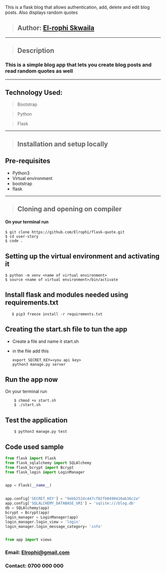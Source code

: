 This is a flask blog that allows authentication, add, delete and edit blog posts. Also displays random quotes
>## Author: [El-rophi Skwaila](https://github.com/Elrophi/flask-quote)

---

>## Description
### This is a simple blog app that lets you create blog posts and read random quotes as well
---

## Technology Used: 
>Bootstrap

>Python

>Flask

---

>## Installation and setup locally
## Pre-requisites
- Python3
- Virtual environment
- bootstrap
- flask

---
>## Cloning and opening on compiler
#### On your terminal run

    $ git clone https://github.com/Elrophi/flask-quote.git
    $ cd user-story
    $ code .
##  Setting up the virtual environment and activating it
    $ python -m venv <name of virtual environment>
    $ source <name of virtual environment>/bin/activate
##  Install flask and modules needed using requirements.txt
       $ pip3 freeze install -r requirements.txt
       
## Creating the start.sh file to tun the app
 - Create a file and name it start.sh
 - in the file add this

       export SECRET_KEY=<you api key>
       python3 manage.py server

## Run the app now
On your terminal run

        $ chmod +x start.sh
        $ ./start.sh

## Test the application

        $ python3 manage.py test

## Code used sample
```python
from flask import Flask
from flask_sqlalchemy import SQLAlchemy
from flask_bcrypt import Bcrypt
from flask_login import LoginManager


app = Flask(__name__)


app.config['SECRET_KEY'] = "9ebb252dc447cf82fb0490410ab36c2a"
app.config['SQLALCHEMY_DATABASE_URI'] = 'sqlite:///blog.db'
db = SQLAlchemy(app)
bcrypt = Bcrypt(app)
login_manager = LoginManager(app)
login_manager.login_view = 'login'
login_manager.login_message_category= 'info'


from app import views

``` 

### Email: Elrophi@gmail.com
### Contact: 0700 000 000